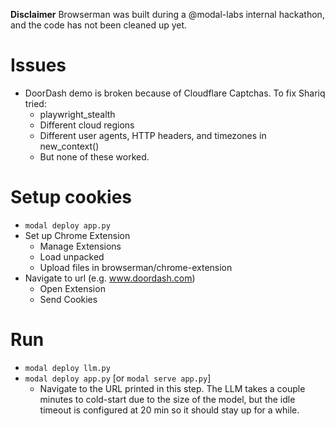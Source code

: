 **Disclaimer** Browserman was built during a @modal-labs internal hackathon, and the code has not been cleaned up yet.

# Issues
- DoorDash demo is broken because of Cloudflare Captchas. To fix Shariq tried:
  - playwright_stealth
  - Different cloud regions
  - Different user agents, HTTP headers, and timezones in new_context()
  - But none of these worked.


# Setup cookies
- `modal deploy app.py`
- Set up Chrome Extension
  - Manage Extensions
  - Load unpacked
  - Upload files in browserman/chrome-extension
- Navigate to url (e.g. www.doordash.com)
  - Open Extension
  - Send Cookies
# Run
- `modal deploy llm.py`
- `modal deploy app.py` [or `modal serve app.py`]
  - Navigate to the URL printed in this step. The LLM takes a couple minutes to cold-start due to the size of the model, but the idle timeout is configured at 20 min so it should stay up for a while.
